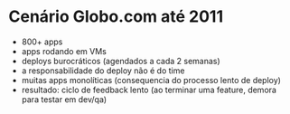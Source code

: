 # Cenário Globo.com até 2011

- 800+ apps
- apps rodando em VMs
- deploys burocráticos (agendados a cada 2 semanas)
- a responsabilidade do deploy não é do time
- muitas apps monolíticas (consequencia do processo lento de deploy)
- resultado: ciclo de feedback lento (ao terminar uma feature, demora para testar em dev/qa)
